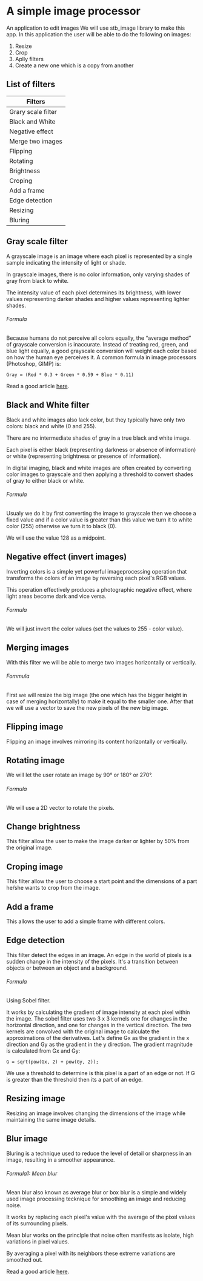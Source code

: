 # A simple image processor

An application to edit images
We will use stb_image library to make this app.
In this application the user will be able to do the following on images:

1. Resize
2. Crop
3. Aplly filters
4. Create a new one which is a copy from another

## List of filters

|       Filters      |
|--------------------|
| Grary scale filter |
| Black and White    |
| Negative effect    |
|  Merge two images  |
|     Flipping       |
|     Rotating       |
|    Brightness      |
|     Croping        |
|    Add a frame     |
|  Edge detection    |
|     Resizing       |
|     Bluring        |


## Gray scale filter
 A grayscale image is an image where each pixel is represented by a single sample indicating the intensity of light or shade.

 In grayscale images, there is no color information, only varying shades
 of gray from black to white.

 The intensity value of each pixel determines its brightness, with lower
 values representing darker shades and higher values representing lighter shades.

 
###### Formula
Because humans do not perceive all colors equally, the “average method” of grayscale conversion is inaccurate.  Instead of treating red, green, and blue light equally, a good grayscale conversion will weight each color based on how the human eye perceives it.  A common formula in image processors (Photoshop, GIMP) is:

```
Gray = (Red * 0.3 + Green * 0.59 + Blue * 0.11)
```
Read a good article [here](https://tannerhelland.com/2011/10/01/grayscale-image-algorithm-vb6.html).


## Black and White filter
 Black and white images also lack color, but they typically have only two colors: black and white (0
 and 255). 
 
 There are no intermediate shades of gray in a true black and white image. 
 
 Each pixel is either black (representing darkness or absence of information) or white (representing brightness
 or presence of information). 
 
 In digital imaging, black and white images are often created by converting color images to grayscale and then applying a threshold to convert shades of gray to
 either black or white.

###### Formula
 Usualy we do it by first converting the image to grayscale then we choose a fixed value
 and if a color value is greater than this value we turn it to white color (255) otherwise we turn it to black (0).

 We will use the value 128 as a midpoint.

## Negative effect (invert images)
   Inverting colors is a simple yet powerful imageprocessing operation that transforms the colors of
   an image by reversing each pixel's RGB values.
   
   This operation effectively produces a photographic negative effect, where light areas become dark and vice versa.

###### Formula
 We will just invert the color values (set the values to 255 - color value).

## Merging images
 With this filter we will be able to merge two images horizontally or vertically.

###### Fommula
 First we will resize the big image (the one which has the bigger height in case of merging horizontally) to make it equal to the smaller one.
 After that we will use a vector to save the new pixels of the new big image.

## Flipping image
 Flipping an image involves mirroring its content horizontally or vertically.


## Rotating image
 We will let the user rotate an image by 90° or 180° or 270°.

###### Formula
 We will use a 2D vector to rotate the pixels.

## Change brightness
 This filter allow the user to make the image darker or lighter by 50% from the original image.

## Croping image
 This filter allow the user to choose a start point and the dimensions of a part he/she wants to crop from the image.

## Add a frame
 This allows the user to add a simple frame with different colors.

## Edge detection
 This filter detect the edges in an image.
 An edge in the world of pixels is a sudden change in the intensity of the pixels.
 It's a transition between objects or between an object and a background.

###### Formula
 Using Sobel filter.
 
 It works by calculating the gradient of image intensity at each pixel within the image.
 The sobel filter uses two 3 x 3 kernels one for changes in the horizontal direction, and one for changes in the vertical direction.
 The two kernels are convolved with the original image to calculate the approximations of the derivatives.
 Let's define Gx as the gradient in the x direction and Gy as the gradient in the y direction.
 The gradient magnitude is calculated from Gx and Gy:
 ```
 G = sqrt(pow(Gx, 2) + pow(Gy, 2));
 ```
 We use a threshold to determine is this pixel is a part of an edge or not. If G is greater than the threshold then its a part of an edge.

## Resizing image
 Resizing an image involves changing the dimensions of the image while maintaining the same image details.

## Blur image
 Bluring is a technique used to reduce the level of detail or sharpness in an image, resulting in a smoother appearance.

###### Formula1: Mean blur
 Mean blur also known as average blur or box blur is a simple and widely used image processing tecknique for smoothing an image and reducing noise.

 It works by replacing each pixel's value with the average of the pixel values of its surrounding pixels.

 Mean blur works on the princlple that noise often manifests as isolate, high variations in pixel values.

 By averaging a pixel with its neighbors these extreme variations are smoothed out.

 Read a good article [here](https://how.dev/answers/how-to-blur-an-image-using-a-mean-filter).
